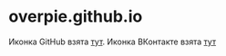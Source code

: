 # overpie.github.io

Иконка GitHub взята [тут](https://github.com/logos).
Иконка ВКонтакте взята [тут](https://vk.com/brand)